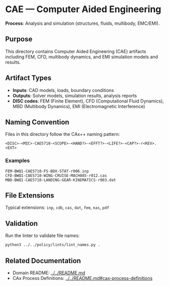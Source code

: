 # CAE — Computer Aided Engineering

**Process**: Analysis and simulation (structures, fluids, multibody, EMC/EMI).

## Purpose

This directory contains Computer Aided Engineering (CAE) artifacts including FEM, CFD, multibody dynamics, and EMI simulation models and results.

## Artifact Types

- **Inputs**: CAD models, loads, boundary conditions
- **Outputs**: Solver models, simulation results, analysis reports
- **DISC codes**: FEM (Finite Element), CFD (Computational Fluid Dynamics), MBD (Multibody Dynamics), EMI (Electromagnetic Interference)

## Naming Convention

Files in this directory follow the CAx++ naming pattern:

```
<DISC>-<MIC>-CAE5710-<SCOPE>-<HAND?>-<EFFT?>-<LIFE?>-<CAP?>-r<REV>.<EXT>
```

### Examples

```
FEM-BWQ1-CAE5710-FS-BOX-STAT-r006.inp
CFD-BWQ1-CAE5710-WING-CRUISE-MACH085-r012.cas
MBD-BWQ1-CAE5710-LANDING-GEAR-KINEMATICS-r003.dat
```

## File Extensions

Typical extensions: `inp`, `cdb`, `cas`, `dat`, `fem`, `nas`, `pdf`

## Validation

Run the linter to validate file names:
```bash
python3 ../../policy/lints/lint_names.py .
```

## Related Documentation

- Domain README: [../../README.md](../../README.md)
- CAx Process Definitions: [../../README.md#cax-process-definitions](../../README.md#cax-process-definitions)
